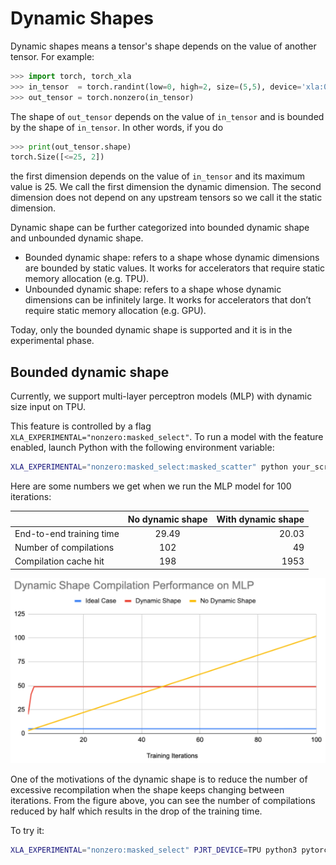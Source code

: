 # Dynamic Shapes

Dynamic shapes means a tensor's shape depends on the value of another tensor. For example:
```python
>>> import torch, torch_xla
>>> in_tensor  = torch.randint(low=0, high=2, size=(5,5), device='xla:0')
>>> out_tensor = torch.nonzero(in_tensor)
```

The shape of `out_tensor` depends on the value of `in_tensor` and is bounded by the shape of `in_tensor`. In other words, if you do

```python
>>> print(out_tensor.shape)
torch.Size([<=25, 2])
```
the first dimension depends on the value of `in_tensor` and its maximum value is 25. We call the first dimension the dynamic dimension. The second dimension does not depend on any upstream tensors so we call it the static dimension.

Dynamic shape can be further categorized into bounded dynamic shape and unbounded dynamic shape.
- Bounded dynamic shape: refers to a shape whose dynamic dimensions are bounded by static values. It works for accelerators that require static memory allocation (e.g. TPU).
- Unbounded dynamic shape: refers to a shape whose dynamic dimensions can be infinitely large. It works for accelerators that don’t require static memory allocation (e.g. GPU).

Today, only the bounded dynamic shape is supported and it is in the experimental phase.

## Bounded dynamic shape

Currently, we support multi-layer perceptron models (MLP) with dynamic size input on TPU.

This feature is controlled by a flag `XLA_EXPERIMENTAL="nonzero:masked_select"`. To run a model with the feature enabled, launch Python with the following environment variable:

```sh
XLA_EXPERIMENTAL="nonzero:masked_select:masked_scatter" python your_scripts.py
```

Here are some numbers we get when we run the MLP model for 100 iterations:

|             | No dynamic shape  | With dynamic shape     |
| :---        |    :----:         |          ---: |
| End-to-end training time | 29.49             | 20.03   |
| Number of compilations   | 102               | 49      |
| Compilation cache hit    | 198               | 1953      |

![Performance comparison (a) without dynamic shape  (b) with dynamic shape](../_static/img/dynamic_shape_mlp_perf.png)

One of the motivations of the dynamic shape is to reduce the number of excessive recompilation when the shape keeps changing between iterations. From the figure above, you can see the number of compilations reduced by half which results in the drop of the training time.

To try it:

```sh
XLA_EXPERIMENTAL="nonzero:masked_select" PJRT_DEVICE=TPU python3 pytorch/xla/test/ds/test_dynamic_shape_models.py TestDynamicShapeModels.test_backward_pass_with_dynamic_input
```